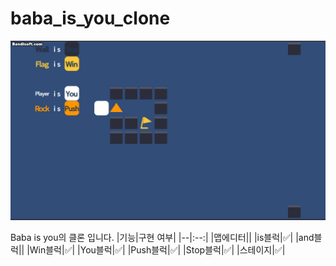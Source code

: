 # baba_is_you_clone

![initial](preview01.gif)

Baba is you의 클론 입니다.
|기능|구현 여부|
|--|:--:|
|맵에디터||
|is블럭|✅|
|and블럭||
|Win블럭|✅|
|You블럭|✅|
|Push블럭|✅|
|Stop블럭|✅|
|스테이지|✅|
